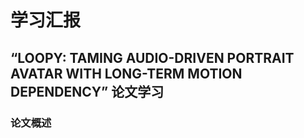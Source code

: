 # 学习汇报
## “LOOPY: TAMING AUDIO-DRIVEN PORTRAIT AVATAR WITH LONG-TERM MOTION DEPENDENCY” 论文学习
### 论文概述




<!--stackedit_data:
eyJoaXN0b3J5IjpbLTIxMDgwODQxNzNdfQ==
-->